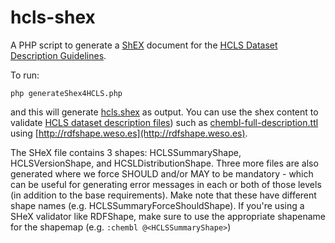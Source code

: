 # hcls-shex

A PHP script to generate a [ShEX](http://shex.io/) document for the [HCLS Dataset Description Guidelines](https://www.w3.org/TR/hcls-dataset/). 

To run:

````  
php generateShex4HCLS.php
````

and this will generate [hcls.shex](https://github.com/micheldumontier/hcls-shex/blob/master/hcls.shex) as output. You can use the shex content to validate [HCLS dataset description files](https://www.w3.org/TR/hcls-dataset/)) such as [chembl-full-description.ttl](https://github.com/micheldumontier/hcls-shex/blob/master/chembl-full-description.ttl) using [http://rdfshape.weso.es](http://rdfshape.weso.es). 

The SHeX file contains 3 shapes: HCLSSummaryShape, HCLSVersionShape, and HCSLDistributionShape. Three more files are also generated where we force SHOULD and/or MAY to be mandatory - which can be useful for generating error messages in each or both of those levels (in addition to the base requirements). Make note that these have different shape names (e.g. HCLSSummaryForceShouldShape). If you're using a SHeX validator like RDFShape, make sure to use the appropriate shapename for the shapemap (e.g. `:chembl @<HCLSSummaryShape>`)
 
